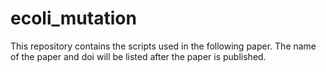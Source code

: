# ecoli_mutation
This repository contains the scripts used in the following paper.
The name of the paper and doi will be listed after the paper is published.
